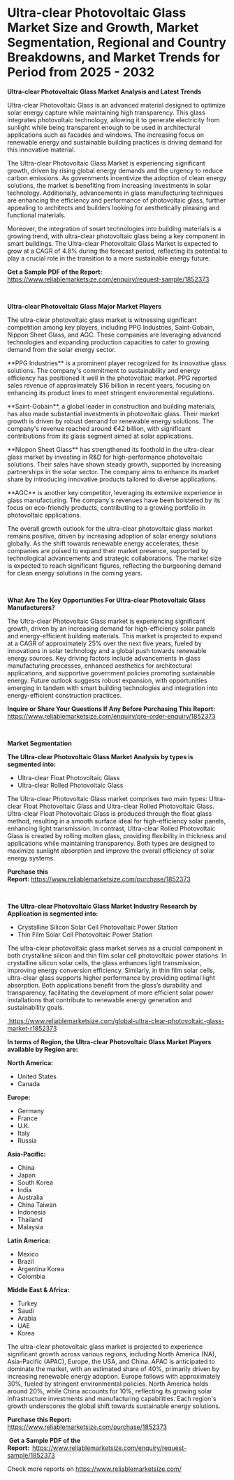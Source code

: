 <p><h1>Ultra-clear Photovoltaic Glass Market Size and Growth, Market Segmentation, Regional and Country Breakdowns, and Market Trends for Period from 2025 -  2032</h1></p><p><strong>Ultra-clear Photovoltaic Glass Market Analysis and Latest Trends</strong></p>
<p><p>Ultra-clear Photovoltaic Glass is an advanced material designed to optimize solar energy capture while maintaining high transparency. This glass integrates photovoltaic technology, allowing it to generate electricity from sunlight while being transparent enough to be used in architectural applications such as facades and windows. The increasing focus on renewable energy and sustainable building practices is driving demand for this innovative material.</p><p>The Ultra-clear Photovoltaic Glass Market is experiencing significant growth, driven by rising global energy demands and the urgency to reduce carbon emissions. As governments incentivize the adoption of clean energy solutions, the market is benefiting from increasing investments in solar technology. Additionally, advancements in glass manufacturing techniques are enhancing the efficiency and performance of photovoltaic glass, further appealing to architects and builders looking for aesthetically pleasing and functional materials.</p><p>Moreover, the integration of smart technologies into building materials is a growing trend, with ultra-clear photovoltaic glass being a key component in smart buildings. The Ultra-clear Photovoltaic Glass Market is expected to grow at a CAGR of 4.8% during the forecast period, reflecting its potential to play a crucial role in the transition to a more sustainable energy future.</p></p>
<p><strong>Get a Sample PDF of the Report:&nbsp;</strong> <a href="https://www.reliablemarketsize.com/enquiry/request-sample/1852373?utm_campaign=1143&utm_medium=2&utm_source=Github&utm_content=ia&utm_term=03022025&utm_id=ultra-clear-photovoltaic-glass">https://www.reliablemarketsize.com/enquiry/request-sample/1852373</a></p>
<p>&nbsp;</p>
<p><strong>Ultra-clear Photovoltaic Glass Major Market Players</strong></p>
<p><p>The ultra-clear photovoltaic glass market is witnessing significant competition among key players, including PPG Industries, Saint-Gobain, Nippon Sheet Glass, and AGC. These companies are leveraging advanced technologies and expanding production capacities to cater to growing demand from the solar energy sector.</p><p>**PPG Industries** is a prominent player recognized for its innovative glass solutions. The company's commitment to sustainability and energy efficiency has positioned it well in the photovoltaic market. PPG reported sales revenue of approximately $16 billion in recent years, focusing on enhancing its product lines to meet stringent environmental regulations.</p><p>**Saint-Gobain**, a global leader in construction and building materials, has also made substantial investments in photovoltaic glass. Their market growth is driven by robust demand for renewable energy solutions. The company's revenue reached around €42 billion, with significant contributions from its glass segment aimed at solar applications.</p><p>**Nippon Sheet Glass** has strengthened its foothold in the ultra-clear glass market by investing in R&D for high-performance photovoltaic solutions. Their sales have shown steady growth, supported by increasing partnerships in the solar sector. The company aims to enhance its market share by introducing innovative products tailored to diverse applications.</p><p>**AGC** is another key competitor, leveraging its extensive experience in glass manufacturing. The company's revenues have been bolstered by its focus on eco-friendly products, contributing to a growing portfolio in photovoltaic applications.</p><p>The overall growth outlook for the ultra-clear photovoltaic glass market remains positive, driven by increasing adoption of solar energy solutions globally. As the shift towards renewable energy accelerates, these companies are poised to expand their market presence, supported by technological advancements and strategic collaborations. The market size is expected to reach significant figures, reflecting the burgeoning demand for clean energy solutions in the coming years.</p></p>
<p>&nbsp;</p>
<p><strong>What Are The Key Opportunities For Ultra-clear Photovoltaic Glass Manufacturers?</strong></p>
<p><p>The Ultra-clear Photovoltaic Glass market is experiencing significant growth, driven by an increasing demand for high-efficiency solar panels and energy-efficient building materials. This market is projected to expand at a CAGR of approximately 25% over the next five years, fueled by innovations in solar technology and a global push towards renewable energy sources. Key driving factors include advancements in glass manufacturing processes, enhanced aesthetics for architectural applications, and supportive government policies promoting sustainable energy. Future outlook suggests robust expansion, with opportunities emerging in tandem with smart building technologies and integration into energy-efficient construction practices.</p></p>
<p><strong>Inquire or Share Your Questions If Any Before Purchasing This Report:</strong> <a href="https://www.reliablemarketsize.com/enquiry/pre-order-enquiry/1852373?utm_campaign=1143&utm_medium=2&utm_source=Github&utm_content=ia&utm_term=03022025&utm_id=ultra-clear-photovoltaic-glass">https://www.reliablemarketsize.com/enquiry/pre-order-enquiry/1852373</a></p>
<p>&nbsp;</p>
<p><strong>Market Segmentation</strong></p>
<p><strong>The Ultra-clear Photovoltaic Glass Market Analysis by types is segmented into:</strong></p>
<p><ul><li>Ultra-clear Float Photovoltaic Glass</li><li>Ultra-clear Rolled Photovoltaic Glass</li></ul></p>
<p><p>The Ultra-clear Photovoltaic Glass market comprises two main types: Ultra-clear Float Photovoltaic Glass and Ultra-clear Rolled Photovoltaic Glass. Ultra-clear Float Photovoltaic Glass is produced through the float glass method, resulting in a smooth surface ideal for high-efficiency solar panels, enhancing light transmission. In contrast, Ultra-clear Rolled Photovoltaic Glass is created by rolling molten glass, providing flexibility in thickness and applications while maintaining transparency. Both types are designed to maximize sunlight absorption and improve the overall efficiency of solar energy systems.</p></p>
<p><strong>Purchase this Report:&nbsp;</strong><a href="https://www.reliablemarketsize.com/purchase/1852373?utm_campaign=1143&utm_medium=2&utm_source=Github&utm_content=ia&utm_term=03022025&utm_id=ultra-clear-photovoltaic-glass">https://www.reliablemarketsize.com/purchase/1852373</a></p>
<p>&nbsp;</p>
<p><strong>The Ultra-clear Photovoltaic Glass Market Industry Research by Application is segmented into:</strong></p>
<p><ul><li>Crystalline Silicon Solar Cell Photovoltaic Power Station</li><li>Thin Film Solar Cell Photovoltaic Power Station</li></ul></p>
<p><p>The ultra-clear photovoltaic glass market serves as a crucial component in both crystalline silicon and thin film solar cell photovoltaic power stations. In crystalline silicon solar cells, the glass enhances light transmission, improving energy conversion efficiency. Similarly, in thin film solar cells, ultra-clear glass supports higher performance by providing optimal light absorption. Both applications benefit from the glass’s durability and transparency, facilitating the development of more efficient solar power installations that contribute to renewable energy generation and sustainability goals.</p></p>
<p><a href="https://www.reliablemarketsize.com/global-ultra-clear-photovoltaic-glass-market-r1852373?utm_campaign=1143&utm_medium=2&utm_source=Github&utm_content=ia&utm_term=03022025&utm_id=ultra-clear-photovoltaic-glass">&nbsp;https://www.reliablemarketsize.com/global-ultra-clear-photovoltaic-glass-market-r1852373</a></p>
<p><strong>In terms of Region, the Ultra-clear Photovoltaic Glass Market Players available by Region are:</strong></p>
<p>
    <p> <strong> North America: </strong>
        <ul>
            <li>United States</li>
            <li>Canada</li>
        </ul>
        </p> 
    <p> <strong> Europe: </strong>
        <ul>
            <li>Germany</li>
            <li>France</li>
            <li>U.K.</li>
            <li>Italy</li>
            <li>Russia</li>
        </ul>
        </p> 
    <p> <strong> Asia-Pacific: </strong>
        <ul>
            <li>China</li>
            <li>Japan</li>
            <li>South Korea</li>
            <li>India</li>
            <li>Australia</li>
            <li>China Taiwan</li>
            <li>Indonesia</li>
            <li>Thailand</li>
            <li>Malaysia</li>
        </ul>
        </p> 
    <p> <strong> Latin America: </strong>
        <ul>
            <li>Mexico</li>
            <li>Brazil</li>
            <li>Argentina Korea</li>
            <li>Colombia</li>
        </ul>
        </p> 
    <p> <strong> Middle East & Africa: </strong>
        <ul>
            <li>Turkey</li>
            <li>Saudi</li>
            <li>Arabia</li>
            <li>UAE</li>
            <li>Korea</li>
        </ul>
    </p>
    </p>
<p><p>The ultra-clear photovoltaic glass market is projected to experience significant growth across various regions, including North America (NA), Asia-Pacific (APAC), Europe, the USA, and China. APAC is anticipated to dominate the market, with an estimated share of 40%, primarily driven by increasing renewable energy adoption. Europe follows with approximately 30%, fueled by stringent environmental policies. North America holds around 20%, while China accounts for 10%, reflecting its growing solar infrastructure investments and manufacturing capabilities. Each region's growth underscores the global shift towards sustainable energy solutions.</p></p>
<p><strong>Purchase this Report: </strong><a href="https://www.reliablemarketsize.com/purchase/1852373?utm_campaign=1143&utm_medium=2&utm_source=Github&utm_content=ia&utm_term=03022025&utm_id=ultra-clear-photovoltaic-glass">https://www.reliablemarketsize.com/purchase/1852373</a></p>
<p>&nbsp;<strong>Get a Sample PDF of the Report:&nbsp;&nbsp;</strong><a href="https://www.reliablemarketsize.com/enquiry/request-sample/1852373?utm_campaign=1143&utm_medium=2&utm_source=Github&utm_content=ia&utm_term=03022025&utm_id=ultra-clear-photovoltaic-glass">https://www.reliablemarketsize.com/enquiry/request-sample/1852373</a></p>
<p><strong></strong></p>
<p>Check more reports on <a href="https://www.reliablemarketsize.com/?utm_campaign=1143&utm_medium=2&utm_source=Github&utm_content=ia&utm_term=03022025&utm_id=ultra-clear-photovoltaic-glass">https://www.reliablemarketsize.com/</a></p>